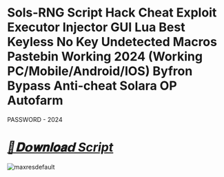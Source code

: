 # Sols-RNG Script Hack Cheat Exploit Executor Injector GUI Lua Best Keyless No Key Undetected Macros Pastebin Working 2024 (Working PC/Mobile/Android/IOS) Byfron Bypass Anti-cheat Solara OP Autofarm


PASSWORD - 2024

# ***[📁𝐃𝗼𝐰𝐧𝐥𝐨𝐚𝗱 Script](https://t.ly/xmjNQ)***

![maxresdefault](https://github.com/user-attachments/assets/2afa11db-2787-4d40-9dea-3b0852d93d79)
